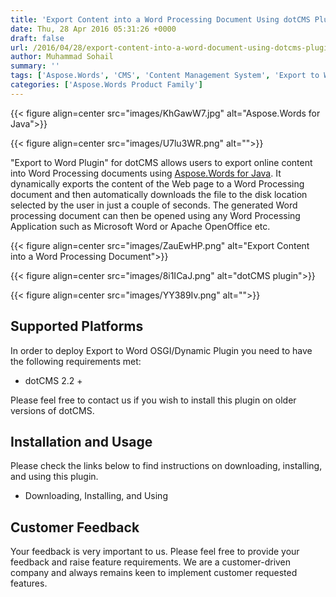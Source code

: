 ```yaml
---
title: 'Export Content into a Word Processing Document Using dotCMS Plugin'
date: Thu, 28 Apr 2016 05:31:26 +0000
draft: false
url: /2016/04/28/export-content-into-a-word-document-using-dotcms-plugin/
author: Muhammad Sohail
summary: ''
tags: ['Aspose.Words', 'CMS', 'Content Management System', 'Export to Word', 'Java API', 'Web Apps', 'dotCMS', 'file format', 'java', 'plugin']
categories: ['Aspose.Words Product Family']
---
```




{{< figure align=center src="images/KhGawW7.jpg" alt="Aspose.Words for Java">}}




{{< figure align=center src="images/U7lu3WR.png" alt="">}}


"Export to Word Plugin" for dotCMS allows users to export online content into Word Processing documents using [Aspose.Words for Java][1]. It dynamically exports the content of the Web page to a Word Processing document and then automatically downloads the file to the disk location selected by the user in just a couple of seconds. The generated Word processing document can then be opened using any Word Processing Application such as Microsoft Word or Apache OpenOffice etc.



{{< figure align=center src="images/ZauEwHP.png" alt="Export Content into a Word Processing Document">}}




{{< figure align=center src="images/8i1ICaJ.png" alt="dotCMS plugin">}}




{{< figure align=center src="images/YY389Iv.png" alt="">}}


## Supported Platforms

In order to deploy Export to Word OSGI/Dynamic Plugin you need to have the following requirements met:

*   dotCMS 2.2 +

Please feel free to contact us if you wish to install this plugin on older versions of dotCMS.

## Installation and Usage

Please check the links below to find instructions on downloading, installing, and using this plugin.

*   Downloading, Installing, and Using

## Customer Feedback

Your feedback is very important to us. Please feel free to provide your feedback and raise feature requirements. We are a customer-driven company and always remains keen to implement customer requested features.




[1]: https://products.aspose.com/words/java/




